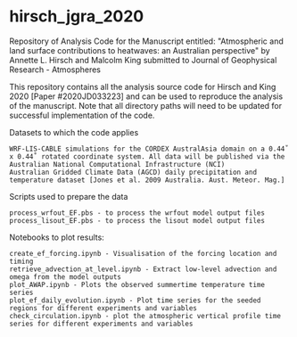 # hirsch_jgra_2020

Repository of Analysis Code for the Manuscript entitled: "Atmospheric and land surface contributions to heatwaves: an Australian perspective" by Annette L. Hirsch and Malcolm King  submitted to Journal of Geophysical Research - Atmospheres

This repository contains all the analysis source code for Hirsch and King 2020 [Paper #2020JD033223] and can be used to reproduce the analysis of the manuscript. Note that all directory paths will need to be updated for successful implementation of the code.

Datasets to which the code applies

    WRF-LIS-CABLE simulations for the CORDEX AustralAsia domain on a 0.44˚ x 0.44˚ rotated coordinate system. All data will be published via the Australian National Computational Infrastructure (NCI)
    Australian Gridded Climate Data (AGCD) daily precipitation and temperature dataset [Jones et al. 2009 Australia. Aust. Meteor. Mag.]

Scripts used to prepare the data

    process_wrfout_EF.pbs - to process the wrfout model output files
    process_lisout_EF.pbs - to process the lisout model output files

Notebooks to plot results:

    create_ef_forcing.ipynb - Visualisation of the forcing location and timing
    retrieve_advection_at_level.ipynb - Extract low-level advection and omega from the model outputs
    plot_AWAP.ipynb - Plots the observed summertime temperature time series 
    plot_ef_daily_evolution.ipynb - Plot time series for the seeded regions for different experiments and variables
    check_circulation.ipynb - plot the atmospheric vertical profile time series for different experiments and variables

